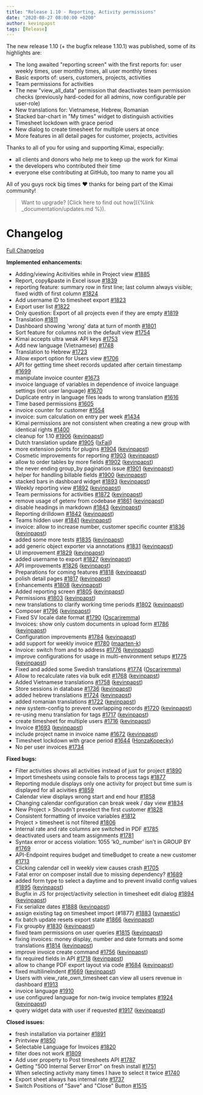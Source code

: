 ```yaml
---
title: "Release 1.10 - Reporting, Activity permissions"
date: "2020-08-27 08:00:00 +0200"
author: kevinpapst
tags: [Release]
---
```


The new release 1.10 (+ the bugfix release 1.10.1) was published, some of its highlights are:

- The long awaited "reporting screen" with the first reports for: user weekly times, user monthly times, all user monthly times
- Basic exports of: users, customers, projects, activities
- Team permissions for activities
- The new "view_all_data" permission that deactivates team permission checks (previously hard-coded for all admins, now configurable per user-role)
- New translations for: Vietnamese, Hebrew, Romanian
- Stacked bar-chart in "My times" widget to distinguish activities
- Timesheet lockdown with grace period
- New dialog to create timesheet for multiple users at once
- More features in all detail pages for customer, projects, activities

Thanks to all of you for using and supporting Kimai, especially:
- all clients and donors who help me to keep up the work for Kimai
- the developers who contributed their time
- everyone else contributing at GitHub, too many to name you all 

All of you guys rock big times ❤️ thanks for being part of the Kimai community!

> Want to upgrade? [Click here to find out how]({%link _documentation/updates.md %}).

# Changelog

[Full Changelog](https://github.com/kevinpapst/kimai2/compare/1.9...1.10.1)

**Implemented enhancements:**

- Adding/viewing Acitivities while in Project view  [\#1885](https://github.com/kevinpapst/kimai2/issues/1885)
- Report, copy&paste in Excel issue [\#1839](https://github.com/kevinpapst/kimai2/issues/1839)
- reporting feature: summary row in first line; last column always visible; fixed width of first column [\#1824](https://github.com/kevinpapst/kimai2/issues/1824)
- Add username ID to timesheet export [\#1823](https://github.com/kevinpapst/kimai2/issues/1823)
- Export user list [\#1822](https://github.com/kevinpapst/kimai2/issues/1822)
- Only question: Export of all projects even if they are empty [\#1819](https://github.com/kevinpapst/kimai2/issues/1819)
- Translation [\#1811](https://github.com/kevinpapst/kimai2/issues/1811)
- Dashboard showing 'wrong' data at turn of month [\#1801](https://github.com/kevinpapst/kimai2/issues/1801)
- Sort feature for columns not in the default view [\#1754](https://github.com/kevinpapst/kimai2/issues/1754)
- Kimai accepts ultra weak API keys [\#1753](https://github.com/kevinpapst/kimai2/issues/1753)
- Add new language \(Vietnamese\) [\#1748](https://github.com/kevinpapst/kimai2/issues/1748)
- Translation to Hebrew [\#1723](https://github.com/kevinpapst/kimai2/issues/1723)
- Allow export option for Users view [\#1706](https://github.com/kevinpapst/kimai2/issues/1706)
- API for getting time sheet records updated after certain timestamp [\#1699](https://github.com/kevinpapst/kimai2/issues/1699)
- manipulate invoice counter [\#1673](https://github.com/kevinpapst/kimai2/issues/1673)
- invoice language of variables in dependence of invoice language settings \(not user language\) [\#1670](https://github.com/kevinpapst/kimai2/issues/1670)
- Duplicate entry in language files leads to wrong translation [\#1616](https://github.com/kevinpapst/kimai2/issues/1616)
- Time based permissions [\#1605](https://github.com/kevinpapst/kimai2/issues/1605)
- invoice counter for customer [\#1554](https://github.com/kevinpapst/kimai2/issues/1554)
- invoice: sum calculation on entry per week [\#1434](https://github.com/kevinpapst/kimai2/issues/1434)
- Kimai permissions are not consistent when creating a new group with identical rights [\#1400](https://github.com/kevinpapst/kimai2/issues/1400)
- cleanup for 1.10 [\#1906](https://github.com/kevinpapst/kimai2/pull/1906) ([kevinpapst](https://github.com/kevinpapst))
- Dutch translation update [\#1905](https://github.com/kevinpapst/kimai2/pull/1905) ([IxFail](https://github.com/IxFail))
- more extension points for plugins [\#1904](https://github.com/kevinpapst/kimai2/pull/1904) ([kevinpapst](https://github.com/kevinpapst))
- Cosmetic improvements for reporting [\#1903](https://github.com/kevinpapst/kimai2/pull/1903) ([kevinpapst](https://github.com/kevinpapst))
- allow to order tables by more fields [\#1902](https://github.com/kevinpapst/kimai2/pull/1902) ([kevinpapst](https://github.com/kevinpapst))
- the never ending group\_by pagination issue [\#1901](https://github.com/kevinpapst/kimai2/pull/1901) ([kevinpapst](https://github.com/kevinpapst))
- helper for handling billable fields [\#1900](https://github.com/kevinpapst/kimai2/pull/1900) ([kevinpapst](https://github.com/kevinpapst))
- stacked bars in dashboard widget [\#1893](https://github.com/kevinpapst/kimai2/pull/1893) ([kevinpapst](https://github.com/kevinpapst))
- Weekly reporting view [\#1892](https://github.com/kevinpapst/kimai2/pull/1892) ([kevinpapst](https://github.com/kevinpapst))
- Team permissions for activities [\#1872](https://github.com/kevinpapst/kimai2/pull/1872) ([kevinpapst](https://github.com/kevinpapst))
- remove usage of getenv from codebase [\#1861](https://github.com/kevinpapst/kimai2/pull/1861) ([kevinpapst](https://github.com/kevinpapst))
- disable headings in markdown [\#1843](https://github.com/kevinpapst/kimai2/pull/1843) ([kevinpapst](https://github.com/kevinpapst))
- Reporting drilldown [\#1842](https://github.com/kevinpapst/kimai2/pull/1842) ([kevinpapst](https://github.com/kevinpapst))
- Teams hidden user [\#1841](https://github.com/kevinpapst/kimai2/pull/1841) ([kevinpapst](https://github.com/kevinpapst))
- invoice: allow to increase number, customer specific counter [\#1836](https://github.com/kevinpapst/kimai2/pull/1836) ([kevinpapst](https://github.com/kevinpapst))
- added some more tests [\#1835](https://github.com/kevinpapst/kimai2/pull/1835) ([kevinpapst](https://github.com/kevinpapst))
- add generic object exporter via annotations [\#1831](https://github.com/kevinpapst/kimai2/pull/1831) ([kevinpapst](https://github.com/kevinpapst))
- UI improvement [\#1829](https://github.com/kevinpapst/kimai2/pull/1829) ([kevinpapst](https://github.com/kevinpapst))
- added username to export [\#1827](https://github.com/kevinpapst/kimai2/pull/1827) ([kevinpapst](https://github.com/kevinpapst))
- API improvements [\#1826](https://github.com/kevinpapst/kimai2/pull/1826) ([kevinpapst](https://github.com/kevinpapst))
- Preparations for coming features [\#1818](https://github.com/kevinpapst/kimai2/pull/1818) ([kevinpapst](https://github.com/kevinpapst))
- polish detail pages [\#1817](https://github.com/kevinpapst/kimai2/pull/1817) ([kevinpapst](https://github.com/kevinpapst))
- Enhancements [\#1808](https://github.com/kevinpapst/kimai2/pull/1808) ([kevinpapst](https://github.com/kevinpapst))
- Added reporting screen [\#1805](https://github.com/kevinpapst/kimai2/pull/1805) ([kevinpapst](https://github.com/kevinpapst))
- Permissions [\#1803](https://github.com/kevinpapst/kimai2/pull/1803) ([kevinpapst](https://github.com/kevinpapst))
- new translations to clarify working time periods [\#1802](https://github.com/kevinpapst/kimai2/pull/1802) ([kevinpapst](https://github.com/kevinpapst))
- Composer [\#1796](https://github.com/kevinpapst/kimai2/pull/1796) ([kevinpapst](https://github.com/kevinpapst))
- Fixed SV locale date format [\#1790](https://github.com/kevinpapst/kimai2/pull/1790) ([Oscariremma](https://github.com/Oscariremma))
- Invoices: show only custom documents in upload form [\#1786](https://github.com/kevinpapst/kimai2/pull/1786) ([kevinpapst](https://github.com/kevinpapst))
- Configuration improvements [\#1784](https://github.com/kevinpapst/kimai2/pull/1784) ([kevinpapst](https://github.com/kevinpapst))
- add support for weekly invoice [\#1780](https://github.com/kevinpapst/kimai2/pull/1780) ([maarten-k](https://github.com/maarten-k))
- Invoice: switch from and to address [\#1776](https://github.com/kevinpapst/kimai2/pull/1776) ([kevinpapst](https://github.com/kevinpapst))
- improve configurations for usage in multi-environment setups [\#1775](https://github.com/kevinpapst/kimai2/pull/1775) ([kevinpapst](https://github.com/kevinpapst))
- Fixed and added some Swedish translations [\#1774](https://github.com/kevinpapst/kimai2/pull/1774) ([Oscariremma](https://github.com/Oscariremma))
- Allow to recalculate rates via bulk edit [\#1768](https://github.com/kevinpapst/kimai2/pull/1768) ([kevinpapst](https://github.com/kevinpapst))
- Added Vietnamese translations [\#1758](https://github.com/kevinpapst/kimai2/pull/1758) ([kevinpapst](https://github.com/kevinpapst))
- Store sessions in database [\#1736](https://github.com/kevinpapst/kimai2/pull/1736) ([kevinpapst](https://github.com/kevinpapst))
- added hebrew translations [\#1724](https://github.com/kevinpapst/kimai2/pull/1724) ([kevinpapst](https://github.com/kevinpapst))
- added romanian translations [\#1722](https://github.com/kevinpapst/kimai2/pull/1722) ([kevinpapst](https://github.com/kevinpapst))
- new system-config to prevent overlapping records [\#1720](https://github.com/kevinpapst/kimai2/pull/1720) ([kevinpapst](https://github.com/kevinpapst))
- re-using menu translation for tags [\#1717](https://github.com/kevinpapst/kimai2/pull/1717) ([kevinpapst](https://github.com/kevinpapst))
- create timesheet for multiple users [\#1716](https://github.com/kevinpapst/kimai2/pull/1716) ([kevinpapst](https://github.com/kevinpapst))
- Invoice [\#1693](https://github.com/kevinpapst/kimai2/pull/1693) ([kevinpapst](https://github.com/kevinpapst))
- include project name in invoice name [\#1672](https://github.com/kevinpapst/kimai2/pull/1672) ([kevinpapst](https://github.com/kevinpapst))
- Timesheet lockdown with grace period [\#1644](https://github.com/kevinpapst/kimai2/pull/1644) ([HonzaKopecky](https://github.com/HonzaKopecky))
- No per user invoices [\#1734](https://github.com/kevinpapst/kimai2/issues/1734)

**Fixed bugs:**

- Filter activities shows all activities instead of just for project [\#1890](https://github.com/kevinpapst/kimai2/issues/1890)
- Import timesheets using console fails to process tags [\#1877](https://github.com/kevinpapst/kimai2/issues/1877)
- Reporting module displays only one activity for project but time sum is displayed for all acivities [\#1859](https://github.com/kevinpapst/kimai2/issues/1859)
- Calendar view displays wrong start and end hour [\#1858](https://github.com/kevinpapst/kimai2/issues/1858)
- Changing calendar configuration can break week / day view [\#1834](https://github.com/kevinpapst/kimai2/issues/1834)
- New Project \> Shoudn't preselect the first customer [\#1828](https://github.com/kevinpapst/kimai2/issues/1828)
- Consistent formatting of invoice variables [\#1812](https://github.com/kevinpapst/kimai2/issues/1812)
- Project \> timesheet is not filtered [\#1806](https://github.com/kevinpapst/kimai2/issues/1806)
- Internal rate and rate columns are switched in PDF [\#1785](https://github.com/kevinpapst/kimai2/issues/1785)
- deactivated users and team assignments [\#1781](https://github.com/kevinpapst/kimai2/issues/1781)
- Syntax error or access violation: 1055 'k0\_.number' isn't in GROUP BY [\#1769](https://github.com/kevinpapst/kimai2/issues/1769)
- API-Endpoint requires budget and timeBudget to create a new customer [\#1713](https://github.com/kevinpapst/kimai2/issues/1713)
- Clicking calendar cell in weekly view causes crash [\#1705](https://github.com/kevinpapst/kimai2/issues/1705)
- Fatal error on composer install due to missing dependency? [\#1689](https://github.com/kevinpapst/kimai2/issues/1689)
- added form type to select a daytime and to prevent invalid config values [\#1895](https://github.com/kevinpapst/kimai2/pull/1895) ([kevinpapst](https://github.com/kevinpapst))
- Bugfix in JS for project/activity selection in timesheet edit dialog [\#1894](https://github.com/kevinpapst/kimai2/pull/1894) ([kevinpapst](https://github.com/kevinpapst))
- Fix serialize dates [\#1888](https://github.com/kevinpapst/kimai2/pull/1888) ([kevinpapst](https://github.com/kevinpapst))
- assign existing tag on timesheet import \(\#1877\) [\#1883](https://github.com/kevinpapst/kimai2/pull/1883) ([synaestic](https://github.com/synaestic))
- fix batch update resets export state [\#1866](https://github.com/kevinpapst/kimai2/pull/1866) ([kevinpapst](https://github.com/kevinpapst))
- Fix groupby [\#1830](https://github.com/kevinpapst/kimai2/pull/1830) ([kevinpapst](https://github.com/kevinpapst))
- fixed team permissions on user queries [\#1815](https://github.com/kevinpapst/kimai2/pull/1815) ([kevinpapst](https://github.com/kevinpapst))
- fixing invoices: money display, number and date formats and some translations [\#1814](https://github.com/kevinpapst/kimai2/pull/1814) ([kevinpapst](https://github.com/kevinpapst))
- improve invoice create command [\#1756](https://github.com/kevinpapst/kimai2/pull/1756) ([kevinpapst](https://github.com/kevinpapst))
- fix required fields in API [\#1718](https://github.com/kevinpapst/kimai2/pull/1718) ([kevinpapst](https://github.com/kevinpapst))
- allow to change PDF export layout via code [\#1684](https://github.com/kevinpapst/kimai2/pull/1684) ([kevinpapst](https://github.com/kevinpapst))
- fixed multilineIndent [\#1669](https://github.com/kevinpapst/kimai2/pull/1669) ([kevinpapst](https://github.com/kevinpapst))
- Users with view\_rate\_own\_timesheet can view all users revenue in dashboard [\#1913](https://github.com/kevinpapst/kimai2/issues/1913)
- invoice language [\#1910](https://github.com/kevinpapst/kimai2/issues/1910)
- use configured language for non-twig invoice templates [\#1924](https://github.com/kevinpapst/kimai2/pull/1924) ([kevinpapst](https://github.com/kevinpapst))
- query widget data with user if requested [\#1917](https://github.com/kevinpapst/kimai2/pull/1917) ([kevinpapst](https://github.com/kevinpapst))

**Closed issues:**

- fresh installation via portainer [\#1891](https://github.com/kevinpapst/kimai2/issues/1891)
- Printview [\#1850](https://github.com/kevinpapst/kimai2/issues/1850)
- Selectable Language for Invoices [\#1820](https://github.com/kevinpapst/kimai2/issues/1820)
- filter does not work [\#1809](https://github.com/kevinpapst/kimai2/issues/1809)
- Add user property to Post timesheets API [\#1787](https://github.com/kevinpapst/kimai2/issues/1787)
- Getting "500 Internal Server Error" on fresh install [\#1751](https://github.com/kevinpapst/kimai2/issues/1751)
- When selecting activity many times I have to select it twice [\#1740](https://github.com/kevinpapst/kimai2/issues/1740)
- Export sheet always has internal rate [\#1737](https://github.com/kevinpapst/kimai2/issues/1737)
- Switch Positions of "Save" and "Close" Button  [\#1515](https://github.com/kevinpapst/kimai2/issues/1515)
